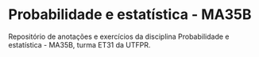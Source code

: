 # Probabilidade e estatística - MA35B
Repositório de anotações e exercícios da disciplina Probabilidade e estatística - MA35B, turma ET31 da UTFPR.